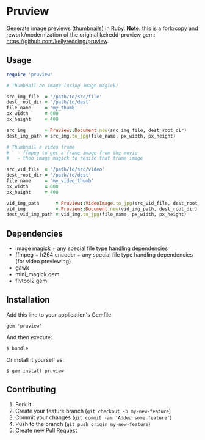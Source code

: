 # Pruview

Generate image previews (thumbnails) in Ruby.  **Note**: this is a fork/copy and rework/modernization of the original kelredd-pruview gem: https://github.com/kellyredding/pruview.

## Usage

```ruby
require 'pruview'

# Thumbnail an image (using image magick)

src_img_file  = '/path/to/src/file'
dest_root_dir = '/path/to/dest'
file_name     = 'my_thumb'
px_width      = 600
px_height     = 400

src_img       = Pruview::Document.new(src_img_file, dest_root_dir)
dest_img_path = src_img.to_jpg(file_name, px_width, px_height)

# Thumbnail a video frame
#   - ffmpeg to get a frame image from the movie
#   - then image magick to resize that frame image

src_vid_file  = '/path/to/src/video'
dest_root_dir = '/path/to/dest'
file_name     = 'my_video_thumb'
px_width      = 600
px_height     = 400

vid_img_path      = Pruview::VideoImage.to_jpg(src_vid_file, dest_root_dir, file_name)
vid_img           = Pruview::Document.new(vid_img_path, dest_root_dir)
dest_vid_img_path = vid_img.to_jpg(file_name, px_width, px_height)
```

## Dependencies

* image magick + any special file type handling dependencies
* ffmpeg + h264 encoder + any special file type handling dependencies (for video previewing)
* gawk
* mini_magick gem
* flvtool2 gem

## Installation

Add this line to your application's Gemfile:

    gem 'pruview'

And then execute:

    $ bundle

Or install it yourself as:

    $ gem install pruview

## Contributing

1. Fork it
2. Create your feature branch (`git checkout -b my-new-feature`)
3. Commit your changes (`git commit -am 'Added some feature'`)
4. Push to the branch (`git push origin my-new-feature`)
5. Create new Pull Request
